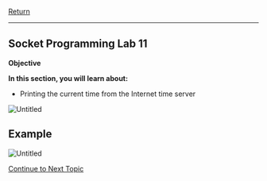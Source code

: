 <a href="https://github.com/Bpmhome/Socket-Programming" rel="Return"> Return</a>

---

## Socket Programming Lab 11

**Objective**

**In this section, you will learn about:**
* Printing the current time from the Internet time server

![Untitled](https://user-images.githubusercontent.com/47218652/60994617-7b045400-a316-11e9-87fe-13f7ee2e2448.png)

## Example

![Untitled](https://user-images.githubusercontent.com/47218652/60994582-6758ed80-a316-11e9-9d91-aa7b862bab9e.png)

<a href="https://github.com/Bpmhome/Socket-Programming/blob/master/Socket%20Programming%20Lab12.md" > Continue to Next Topic </a>
